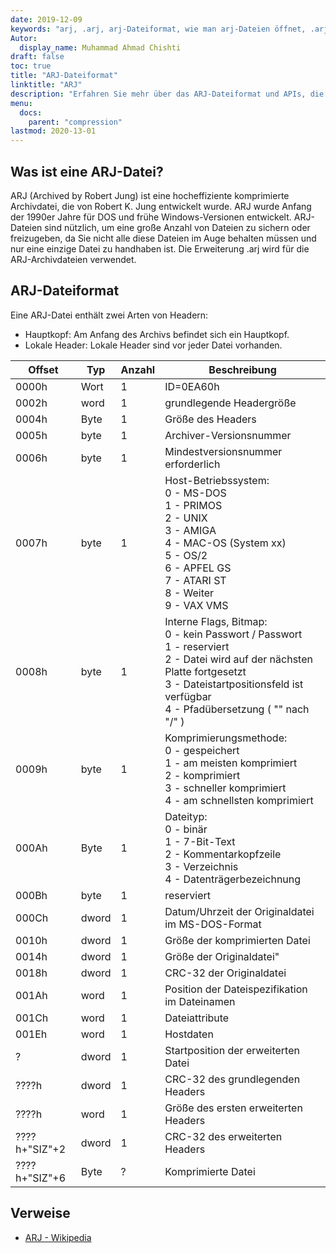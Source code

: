 ```yaml
---
date: 2019-12-09
keywords: "arj, .arj, arj-Dateiformat, wie man arj-Dateien öffnet, .arj-Erweiterung, arj-Erweiterung"
Autor:
  display_name: Muhammad Ahmad Chishti
draft: false
toc: true
title: "ARJ-Dateiformat"
linktitle: "ARJ"
description: "Erfahren Sie mehr über das ARJ-Dateiformat und APIs, die ARJ-Dateien erstellen und öffnen können."
menu:
  docs:
    parent: "compression"
lastmod: 2020-13-01
---
```


## Was ist eine ARJ-Datei? ##

ARJ (Archived by Robert Jung) ist eine hocheffiziente komprimierte Archivdatei, die von Robert K. Jung entwickelt wurde. ARJ wurde Anfang der 1990er Jahre für DOS und frühe Windows-Versionen entwickelt. ARJ-Dateien sind nützlich, um eine große Anzahl von Dateien zu sichern oder freizugeben, da Sie nicht alle diese Dateien im Auge behalten müssen und nur eine einzige Datei zu handhaben ist. Die Erweiterung .arj wird für die ARJ-Archivdateien verwendet.

## ARJ-Dateiformat ##

Eine ARJ-Datei enthält zwei Arten von Headern:

- Hauptkopf: Am Anfang des Archivs befindet sich ein Hauptkopf.
- Lokale Header: Lokale Header sind vor jeder Datei vorhanden.

|Offset|Typ|Anzahl|Beschreibung|
|---|---|---|---|
|0000h|Wort|1|ID=0EA60h|
|0002h|word|1|grundlegende Headergröße|
|0004h|Byte|1|Größe des Headers|
|0005h|byte|1|Archiver-Versionsnummer|
|0006h|byte|1|Mindestversionsnummer erforderlich|
|0007h|byte|1|Host-Betriebssystem:</br> 0 - MS-DOS</br> 1 - PRIMOS</br> 2 - UNIX</br> 3 - AMIGA</br> 4 - MAC-OS (System xx)</br> 5 - OS/2</br> 6 - APFEL GS</br> 7 - ATARI ST</br> 8 - Weiter</br> 9 - VAX VMS|
|0008h|byte|1|Interne Flags, Bitmap:</br> 0 - kein Passwort / Passwort</br> 1 - reserviert</br> 2 - Datei wird auf der nächsten Platte fortgesetzt</br> 3 - Dateistartpositionsfeld ist verfügbar</br> 4 - Pfadübersetzung ( "\" nach "/" )|
|0009h|byte|1|Komprimierungsmethode:</br> 0 - gespeichert</br> 1 - am meisten komprimiert</br> 2 - komprimiert</br> 3 - schneller komprimiert</br> 4 - am schnellsten komprimiert|
|000Ah|Byte|1|Dateityp:</br> 0 - binär</br> 1 - 7-Bit-Text</br> 2 - Kommentarkopfzeile</br> 3 - Verzeichnis</br> 4 - Datenträgerbezeichnung|
|000Bh|byte|1|reserviert|
|000Ch|dword|1|Datum/Uhrzeit der Originaldatei im MS-DOS-Format|
|0010h|dword|1|Größe der komprimierten Datei|
|0014h|dword|1|Größe der Originaldatei"|
|0018h|dword|1|CRC-32 der Originaldatei|
|001Ah|word|1|Position der Dateispezifikation im Dateinamen|
|001Ch|word|1|Dateiattribute|
|001Eh|word|1|Hostdaten|
|?|dword|1|Startposition der erweiterten Datei|
|????h|dword|1|CRC-32 des grundlegenden Headers|
|????h|word|1|Größe des ersten erweiterten Headers|
|????h+"SIZ"+2|dword|1|CRC-32 des erweiterten Headers|
|????h+"SIZ"+6|Byte|?|Komprimierte Datei|

## Verweise ##

- [ARJ - Wikipedia](https://en.wikipedia.org/wiki/ARJ)

